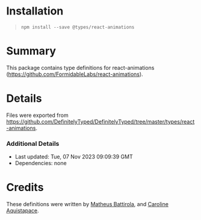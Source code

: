 # Installation
> `npm install --save @types/react-animations`

# Summary
This package contains type definitions for react-animations (https://github.com/FormidableLabs/react-animations).

# Details
Files were exported from https://github.com/DefinitelyTyped/DefinitelyTyped/tree/master/types/react-animations.

### Additional Details
 * Last updated: Tue, 07 Nov 2023 09:09:39 GMT
 * Dependencies: none

# Credits
These definitions were written by [Matheus Battirola](https://github.com/mcbattirola), and [Caroline Aquistapace](https://github.com/aquistapace).
